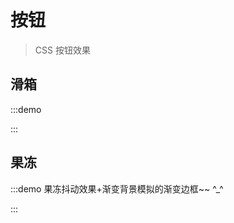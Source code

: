 # 按钮

> CSS 按钮效果


<style>
.code-block
{
    margin-top: 20px;
}
</style>

## 滑箱

:::demo
<template>
    <button class="slidebox-btn">流君酱</button>
</template>

<style lang="stylus">

$primary-color = #409EFF
$primary-color-lighter = #66b1ff

.slidebox-btn
    border none
    padding 0 20px
    height 40px
    line-height 40px
    cursor pointer
    border-radius 4px
    outline none
    color #fff
    transition 0.3s
    background linear-gradient($primary-color, 0%, $primary-color, 50%, $primary-color-lighter, 50%, $primary-color-lighter) 
    background-size 100% 200%
    
    &:hover
        background-position-y 100%
</style>

:::

## 果冻

:::demo 果冻抖动效果+渐变背景模拟的渐变边框~~ ^_^
<template>
    <button class="jelly-btn">流君酱</button>
</template>

<style lang="stylus">
$primary-color = #66b1ff

.jelly-btn
    border none
    padding 0 20px
    height 40px
    line-height 40px
    cursor pointer
    outline none
    color #383838
    background linear-gradient(#fff,#fff) 1px 1px / 78px 38px, linear-gradient(135deg, #bd328f 0%, #bd328f 18%, #2976ab 42%, #292f75 62%, #bd328f 82%, #bd328f 100%) 
    background-repeat no-repeat
    
    &:hover
        animation: jelly .3s

@keyframes jelly
    0%,
    100 
        transform scale(1,1)
    33%
        transform scale(.9,1.1)
    66%
        transform scale(1.1,.9)
</style>

:::